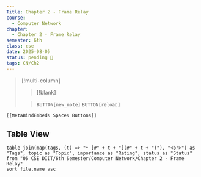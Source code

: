 ```yaml
---
Title: Chapter 2 - Frame Relay
course:
  - Computer Network
chapter:
  - Chapter 2 - Frame Relay
semester: 6th
class: cse
date: 2025-08-05
status: pending 🛑
tags: CN/Ch2
---
```


>[!multi-column]
>
>>[!blank]
>
>>`BUTTON[new_note]` `BUTTON[reload]`

 ```meta-bind-embed
 [[MetaBindEmbeds Spaces Buttons]]
 ```

## Table View 

```dataview
table join(map(tags, (t) => "• [#" + t + "](#" + t + ")"), "<br>") as "Tags", topic as "Topic", importance as "Rating", status as "Status"
from "06 CSE DIIT/6th Semester/Computer Network/Chapter 2 - Frame Relay"
sort file.name asc
```
